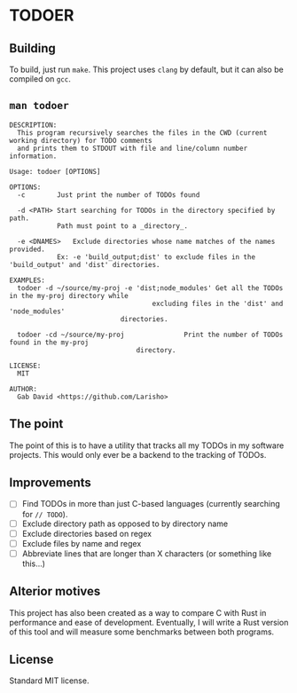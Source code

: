 # TODOER

## Building
To build, just run `make`. This project uses `clang` by default, but it can also be compiled on `gcc`.

## `man todoer`
```
DESCRIPTION:
  This program recursively searches the files in the CWD (current working directory) for TODO comments
  and prints them to STDOUT with file and line/column number information.

Usage: todoer [OPTIONS]

OPTIONS:
  -c		Just print the number of TODOs found
  
  -d <PATH>	Start searching for TODOs in the directory specified by path.
     		Path must point to a _directory_.

  -e <DNAMES>	Exclude directories whose name matches of the names provided.
     		Ex: -e 'build_output;dist' to exclude files in the 'build_output' and 'dist' directories.

EXAMPLES:
  todoer -d ~/source/my-proj -e 'dist;node_modules'	Get all the TODOs in the my-proj directory while
  	    		     				excluding files in the 'dist' and 'node_modules'
							directories.

  todoer -cd ~/source/my-proj				Print the number of TODOs found in the my-proj
  	     						directory.

LICENSE:
  MIT

AUTHOR:
  Gab David <https://github.com/Larisho>
```

## The point
The point of this is to have a utility that tracks all my TODOs in my software projects. This would only ever be a backend to the tracking of TODOs.

## Improvements
- [ ] Find TODOs in more than just C-based languages (currently searching for `// TODO`).
- [ ] Exclude directory path as opposed to by directory name
- [ ] Exclude directories based on regex
- [ ] Exclude files by name and regex
- [ ] Abbreviate lines that are longer than X characters (or something like this...)

## Alterior motives
This project has also been created as a way to compare C with Rust in performance and ease of development. Eventually, I will write a Rust version of this tool and will measure some benchmarks between both programs.

## License
Standard MIT license. 

